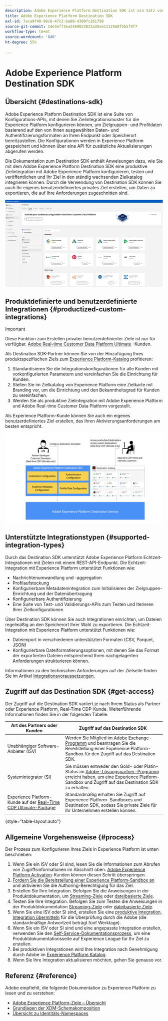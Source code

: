 ```yaml
---
description: Adobe Experience Platform Destination SDK ist ein Satz von Konfigurations-APIs, mit denen Sie Zielintegrationsmuster konfigurieren können, damit Experience Platform Zielgruppen- und Profildaten basierend auf den von Ihnen ausgewählten Daten- und Authentifizierungsformaten an Ihren Endpunkt oder Speicherort übermitteln kann. Die Konfigurationen werden in Experience Platform gespeichert und können über eine API für zusätzliche Aktualisierungen abgerufen werden.
title: Adobe Experience Platform Destination SDK
exl-id: 7aca9f40-98c8-47c2-ba88-4308fc2b1798
source-git-commit: 14e3eff3ea2469023823a35ee1112568f5b5f4f7
workflow-type: tm+mt
source-wordcount: '840'
ht-degree: 55%

---
```


# Adobe Experience Platform Destination SDK

## Übersicht {#destinations-sdk}

Adobe Experience Platform Destination SDK ist eine Suite von Konfigurations-APIs, mit denen Sie Zielintegrationsmuster für die Experience Platform konfigurieren können, um Zielgruppen- und Profildaten basierend auf den von Ihnen ausgewählten Daten- und Authentifizierungsformaten an Ihren Endpunkt oder Speicherort bereitzustellen. Die Konfigurationen werden in Experience Platform gespeichert und können über eine API für zusätzliche Aktualisierungen abgerufen werden.

Die Dokumentation zum Destination SDK enthält Anweisungen dazu, wie Sie mit dem Adobe Experience Platform Destination SDK eine produktive Zielintegration mit Adobe Experience Platform konfigurieren, testen und veröffentlichen und Ihr Ziel in den ständig wachsenden Zielkatalog integrieren können. Durch die Verwendung von Destination SDK können Sie auch Ihr eigenes benutzerdefiniertes privates Ziel erstellen, um Daten zu exportieren, die auf Ihre Anforderungen zugeschnitten sind.

![Screenshot der Experience Platform-Benutzeroberfläche mit dem Zielkatalog](./assets/destinations-catalog-overview.png)

## Produktdefinierte und benutzerdefinierte Integrationen {#productized-custom-integrations}

>[!IMPORTANT]
>
> Diese Funktion zum Erstellen privater benutzerdefinierter Ziele ist nur für verfügbar. [Adobe Real-time Customer Data Platform Ultimate](https://helpx.adobe.com/de/legal/product-descriptions/real-time-customer-data-platform.html) -Kunden.

Als Destination SDK-Partner können Sie von der Hinzufügung Ihres produktspezifischen Ziels zum [Experience Platform-Katalog](/help/destinations/catalog/overview.md) profitieren:
1. Standardisieren Sie die Integrationskonfigurationen für alle Kunden mit vorkonfigurierten Parametern und vereinfachen Sie die Einrichtung für Kunden.
2. Stellen Sie im Zielkatalog von Experience Platform eine Zielkarte mit Branding vor, um die Einrichtung und den Bekanntheitsgrad für Kunden zu vereinfachen.
3. Werden Sie als produktive Zielintegration mit Adobe Experience Platform und Adobe Real-time Customer Data Platform vorgestellt.

Als Experience Platform-Kunde können Sie auch ein eigenes benutzerdefiniertes Ziel erstellen, das Ihren Aktivierungsanforderungen am besten entspricht.

![Ein Übersichtsdiagramm, das zeigt, wie Zielentwickler mit Destination SDK interagieren und wie Real-Time CDP-Kunden von produktiven und privaten Zielen profitieren.](./assets/destination-sdk-visual.png)

## Unterstützte Integrationstypen {#supported-integration-types}

Durch das Destination SDK unterstützt Adobe Experience Platform Echtzeit-Integrationen mit Zielen mit einem REST-API-Endpunkt. Die Echtzeit-Integration mit Experience Platform unterstützt Funktionen wie:
* Nachrichtenumwandlung und -aggregation
* Profilaufstockung
* Konfigurierbare Metadatenintegration zum Initialisieren der Zielgruppen-Einrichtung und der Datenübertragung
* Konfigurierbare Authentifizierung
* Eine Suite von Test- und Validierungs-APIs zum Testen und Iterieren Ihrer Zielkonfigurationen

Über Destination SDK können Sie auch Integrationen einrichten, um Dateien regelmäßig an den Speicherort Ihrer Wahl zu exportieren. Die Echtzeit-Integration mit Experience Platform unterstützt Funktionen wie:
* Dateiexport in verschiedenen unterstützten Formaten (CSV, Parquet, JSON)
* Konfigurierbare Dateiformatierungsoptionen, mit denen Sie das Format der exportierten Dateien entsprechend Ihren nachgelagerten Anforderungen strukturieren können.

Informationen zu den technischen Anforderungen auf der Zielseite finden Sie im Artikel [Integrationsvoraussetzungen](./integration-prerequisites.md).

## Zugriff auf das Destination SDK {#get-access}

Der Zugriff auf die Destination SDK variiert je nach Ihrem Status als Partner oder Experience Platform, Real-Time CDP-Kunde. Weiterführende Informationen finden Sie in der folgenden Tabelle.


| Art des Partners oder Kunden | Zugriff auf das Destination SDK |
---------|----------|
| Unabhängiger Software-Anbieter (ISV) | Werden Sie Mitglied im [Adobe Exchange-Programm](https://partners.adobe.com/exchangeprogram/experiencecloud.html) und beantragen Sie die Bereitstellung einer Experience Platform-Sandbox für den Zugriff auf das Destination SDK. |
| Systemintegrator (SI) | Sie müssen entweder den Gold- oder Platin-Status im [Adobe-Lösungspartner-Programm](https://solutionpartners.adobe.com/home.html) erreicht haben, um eine Experience Platform-Sandbox und Zugriff auf das Destination SDK zu erhalten. |
| Experience Platform-Kunde auf der [Real-Time CDP Ultimate-Package](https://helpx.adobe.com/legal/product-descriptions/real-time-customer-data-platform.html) | Standardmäßig erhalten Sie Zugriff auf Experience Platform-Sandboxes und Destination SDK, sodass Sie private Ziele für Ihr Unternehmen erstellen können. |

{style=&quot;table-layout:auto&quot;}

## Allgemeine Vorgehensweise {#process}

Der Prozess zum Konfigurieren Ihres Ziels in Experience Platform ist unten beschrieben:

1. Wenn Sie ein ISV oder SI sind, lesen Sie die Informationen zum Abrufen von Zugriffsinformationen im Abschnitt oben. [Adobe Experience Platform Activation](https://helpx.adobe.com/de/legal/product-descriptions/adobe-experience-platform0.html)-Kunden können diesen Schritt überspringen.
2. [Fordern Sie die Bereitstellung einer Experience Platform-Sandbox an](https://adobeexchangeec.zendesk.com/hc/en-us/articles/360037457812-Adobe-Experience-Platform-Sandbox-Accounts-Access-Adding-Users-and-Support) und aktivieren Sie die Authoring-Berechtigung für das Ziel.
3. Erstellen Sie Ihre Integration. Befolgen Sie die Anweisungen in der Produktdokumentation, um [Streaming-Ziele](./configure-destination-instructions.md) oder [dateibasierte Ziele](./configure-file-based-destination-instructions.md).
4. Testen Sie Ihre Integration. Befolgen Sie zum Testen die Anweisungen in der Produktdokumentation [Streaming-Ziele](./test-destination.md) oder [dateibasierte Ziele](./file-based-destination-testing-overview.md).
5. Wenn Sie eine ISV oder SI sind, erstellen Sie eine [produktive Integration](./overview.md#productized-custom-integrations), [Integration übermitteln](./submit-destination.md) für die Überprüfung durch die Adobe (die standardmäßige Antwortzeit beträgt fünf Werktage).
6. Wenn Sie ein ISV oder SI sind und eine angepasste Integration erstellen, verwenden Sie den [Self-Service-Dokumentationsprozess](./docs-framework/documentation-instructions.md), um eine Produktdokumentationsseite auf Experience League für Ihr Ziel zu erstellen.
7. Bei produktiven Integrationen wird Ihre Integration nach Genehmigung durch Adobe im [Experience Platform Katalog](/help/destinations/catalog/overview.md).
8. Wenn Sie Ihre Integration aktualisieren möchten, gehen Sie genauso vor.

## Referenz {#reference}

Adobe empfiehlt, die folgende Dokumentation zu Experience Platform zu lesen und zu verstehen:

* [Adobe Experience Platform-Ziele – Übersicht](https://experienceleague.adobe.com/docs/experience-platform/destinations/home.html?lang=de)
* [Grundlagen der XDM-Schemakomposition](https://experienceleague.adobe.com/docs/experience-platform/xdm/schema/composition.html?lang=de)
* [Übersicht zu Identitäts-Namespaces](https://experienceleague.adobe.com/docs/experience-platform/identity/namespaces.html?lang=de)
